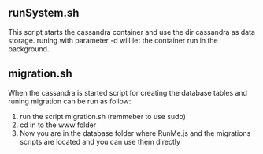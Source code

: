 runSystem.sh
------------
This script starts the cassandra container and use the dir cassandra as data storage.
runing with parameter -d will let the container run in the background.

migration.sh
------------
When the cassandra is started script for creating the database tables and runing
migration can be run as follow:

1. run the script migration.sh (remmeber to use sudo)
2. cd in to the www folder
3. Now you are in the database folder where RunMe.js and the migrations scripts are
   located and you can use them directly
